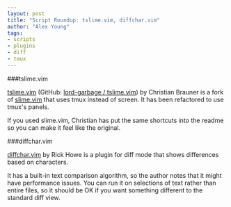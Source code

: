 ```yaml
---
layout: post
title: "Script Roundup: tslime.vim, diffchar.vim"
author: "Alex Young"
tags: 
- scripts
- plugins
- diff
- tmux
---
```


###tslime.vim

[tslime.vim](http://www.vim.org/scripts/script.php?script_id=4931) (GitHub: [lord-garbage / tslime.vim](https://github.com/lord-garbage/tslime.vim)) by Christian Brauner is a fork of [slime.vim](http://technotales.wordpress.com/2007/10/03/like-slime-for-vim/) that uses tmux instead of screen.  It has been refactored to use tmux's panels.

If you used slime.vim, Christian has put the same shortcuts into the readme so you can make it feel like the original.

###diffchar.vim

[diffchar.vim](http://www.vim.org/scripts/script.php?script_id=4932) by Rick Howe is a plugin for diff mode that shows differences based on characters.

It has a built-in text comparison algorithm, so the author notes that it might have performance issues.  You can run it on selections of text rather than entire files, so it should be OK if you want something different to the standard diff view.
